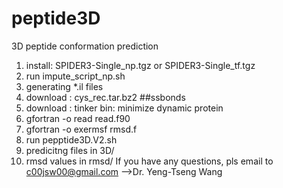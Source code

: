# peptide3D
3D peptide conformation prediction
1. install: SPIDER3-Single_np.tgz or  SPIDER3-Single_tf.tgz
2. run impute_script_np.sh
3. generating *.il files
4. download : cys_rec.tar.bz2 ##ssbonds 
5. download : tinker bin: minimize dynamic protein
6. gfortran -o read read.f90
7. gfortran -o exermsf rmsd.f
8. run pepptide3D.V2.sh
9. predicitng files in 3D/
10. rmsd values in rmsd/
If you have any questions, pls email to c00jsw00@gmail.com  -->Dr. Yeng-Tseng Wang
